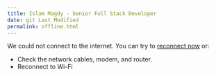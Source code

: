 ```yaml
---
title: Islam Magdy - Senior Full Stack Developer
date: git Last Modified
permalink: offline.html
---
```


<section>
  <p>We could not connect to the internet. You can try to <a href="/">reconnect now</a> or:</p>
  <ul>
    <li>Check the network cables, modem, and router.</li>
    <li>Reconnect to Wi-Fi</li>
  </ul>
</section>